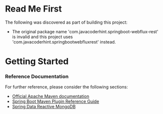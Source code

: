 # Read Me First
The following was discovered as part of building this project:

* The original package name 'com.javacoderhint.springboot-webflux-rest' is invalid and this project uses 'com.javacoderhint.springbootwebfluxrest' instead.

# Getting Started

### Reference Documentation
For further reference, please consider the following sections:

* [Official Apache Maven documentation](https://maven.apache.org/guides/index.html)
* [Spring Boot Maven Plugin Reference Guide](https://docs.spring.io/spring-boot/docs/2.2.6.RELEASE/maven-plugin/)
* [Spring Data Reactive MongoDB](https://docs.spring.io/spring-boot/docs/2.2.6.RELEASE/reference/htmlsingle/#boot-features-mongodb)

